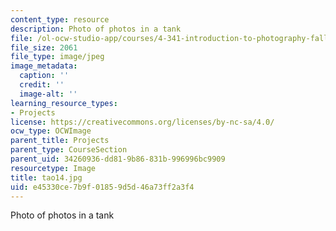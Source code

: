 ```yaml
---
content_type: resource
description: Photo of photos in a tank
file: /ol-ocw-studio-app/courses/4-341-introduction-to-photography-fall-2002/e45330ce7b9f01859d5d46a73ff2a3f4_tao14.jpg
file_size: 2061
file_type: image/jpeg
image_metadata:
  caption: ''
  credit: ''
  image-alt: ''
learning_resource_types:
- Projects
license: https://creativecommons.org/licenses/by-nc-sa/4.0/
ocw_type: OCWImage
parent_title: Projects
parent_type: CourseSection
parent_uid: 34260936-dd81-9b86-831b-996996bc9909
resourcetype: Image
title: tao14.jpg
uid: e45330ce-7b9f-0185-9d5d-46a73ff2a3f4
---
```

Photo of photos in a tank